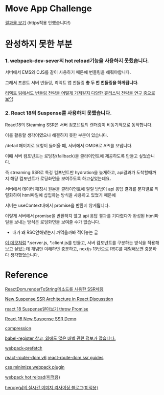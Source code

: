 # Move App Challenge

[결과물 보기](http://ec2-3-84-213-170.compute-1.amazonaws.com) (https적용 안했습니다!)

# 완성하지 못한 부분

### 1. webpack-dev-sever의 hot reload기능을 사용하지 못했습니다.

서버에서 EMS와 CJS를 같이 사용하기 때문에 번들링을 해줘야합니다.

그래서 프론트 서버 번들링, 리액트 앱 번들링 **총 두 번 번들링을 하게됩니다.**

[리엑트 팀에서도 번들링 전략을 어떻게 가저갈지 다양한 휴리스틱 전략을 연구 중으로 보임](https://github.com/reactjs/rfcs/blob/main/text/0188-server-components.md#drawbacks)

### 2. React 18의 Suspense를 사용하지 못했습니다.

React18의 Steaming SSR은 서버 컴포넌트의 랜더링이 비동기적으로 동작합니다.

이를 활용할 생각이였으나 해결하지 못한 부분이 있습니다.

/detail 페이지로 요청이 들어올 떄, 서버에서 OMDB로 API를 보냅니다. 

이떄 서버 컴포넌트는 로딩창(fallback)을 클라이언트에 제공하도록 만들고 싶었습니다. 

즉 streaming SSR로 특정 컴포넌트만 hydration을 늦게하고, api결과가 도착할때까지 해당 컴포넌트가 로딩화면을 보여주도록 하고싶었는데요.

서버에서 데이터 패칭시 원본을 클라이언트에 알릴 방법이 api 응답 결과를 문자열로 직렬화하여 html파일에 삽입하는 방식을 사용하고 있었기 때문에

서버는 useContext내에서 promise<pending>을 반환지 않게됩니다.

이렇게 서버에서 promise<pending>을 반환하지 않고 api 응답 결과를 기다렸다가 완성된 html파일을 보내는 방식은 로딩화면을 보여줄 수가 없습니다.


+ 내가 왜 RSC안해봤는지 까먹을까봐 적어놓는 글 
  
[이 데모처럼](https://github.com/reactjs/server-components-demo) *.server.js, *.client.js를 만들고, 서버 컴포넌트를 구분하는 방식을 적용해보고 싶었는데
개념만 이해하면 충분하고, nextjs 13번으로 RSC를 체험해보면 충분하다 생각했었습니다.


# Reference

[ReactDom.renderToString메소드를 사용한 SSR세팅](https://github.com/Octanium91/react-app-ssr)

[New Suspense SSR Architecture in React Discusstion](https://github.com/reactwg/react-18/discussions/37)

[react 18 Suspense알아보기 throw Promise](https://velog.io/@xiniha/React-Suspense-%EC%95%8C%EC%95%84%EB%B3%B4%EA%B8%B0)

[React 18 New Suspense SSR Demo](https://codesandbox.io/s/kind-sammet-j56ro?file=/src/index.js:267-278)

[compression](https://velog.io/@onejaejae/Node-jsExpress-%EB%AF%B8%EB%93%A4%EC%9B%A8%EC%96%B4-%EC%82%AC%EC%9A%A9-body-paresr-compression)

[babel-register 참고, 외에도 많은 바벨 관련 정보가 많습니다.](https://jbee.io/etc/Everything-about-babel/)

[webpack-prefetch](https://velog.io/@minsu2344/Vue-router-%EC%84%A4%EC%A0%95%EC%9C%BC%EB%A1%9C-%ED%8E%98%EC%9D%B4%EC%A7%80-%EB%AF%B8%EB%A6%AC-cache%EC%97%90-%EB%8B%B4%EC%95%84%EB%91%90%EA%B8%B0webpackChunkName-webpackPrefetch)

[react-router-dom v6](https://velog.io/@soryeongk/ReactRouterDomV6)
[react-route-dom ssr guides](https://reactrouter.com/en/main/guides/ssr)

[css minimize webpack plugin](https://webpack.js.org/plugins/css-minimizer-webpack-plugin/)

[webpack hot reload(미적용)](https://webpack.kr/guides/hot-module-replacement/)

[heropy님의 실시간 이미지 리사이징 블로그(미적용)](https://heropy.blog/2019/07/21/resizing-images-cloudfrount-lambda/)
